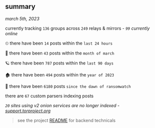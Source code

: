 
## summary
_march 5th, 2023_

currently tracking `136` groups across `249` relays & mirrors - _`99` currently online_

⏲ there have been `14` posts within the `last 24 hours`

🦈 there have been `43` posts within the `month of march`

🪐 there have been `787` posts within the `last 90 days`

🏚 there have been `494` posts within the `year of 2023`

🦕 there have been `6180` posts `since the dawn of ransomwatch`

there are `67` custom parsers indexing posts

_`20` sites using v2 onion services are no longer indexed - [support.torproject.org](https://support.torproject.org/onionservices/v2-deprecation/)_

> see the project [README](https://github.com/joshhighet/ransomwatch#ransomwatch--) for backend technicals

